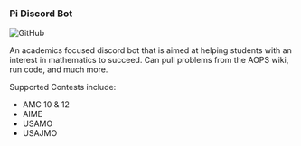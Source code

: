 ### Pi Discord Bot
![GitHub](https://img.shields.io/github/license/yak-fumblepack/pi?style=plastic)


An academics focused discord bot that is aimed at helping students with an interest in mathematics to succeed. Can pull problems from the AOPS wiki, run code, and much more. 


Supported Contests include: 
- AMC 10 & 12
- AIME
- USAMO
- USAJMO

